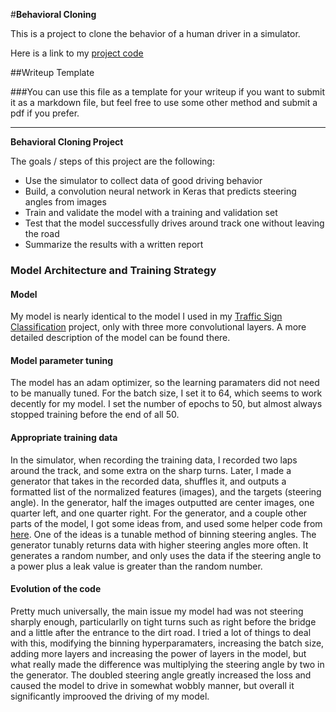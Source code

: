 #**Behavioral Cloning** 

This is a project to clone the behavior of a human driver in a simulator.

Here is a link to my [project code](https://github.com/FreedomChal/behavioral_cloning/blob/master/model.py)

##Writeup Template

###You can use this file as a template for your writeup if you want to submit it as a markdown file, but feel free to use some other method and submit a pdf if you prefer.

---

**Behavioral Cloning Project**

The goals / steps of this project are the following:
* Use the simulator to collect data of good driving behavior
* Build, a convolution neural network in Keras that predicts steering angles from images
* Train and validate the model with a training and validation set
* Test that the model successfully drives around track one without leaving the road
* Summarize the results with a written report


[//]: # (Image References)

[image1]: ./examples/placeholder.png "Model Visualization"
[image2]: ./examples/placeholder.png "Grayscaling"
[image3]: ./examples/placeholder_small.png "Recovery Image"
[image4]: ./examples/placeholder_small.png "Recovery Image"
[image5]: ./examples/placeholder_small.png "Recovery Image"
[image6]: ./examples/placeholder_small.png "Normal Image"
[image7]: ./examples/placeholder_small.png "Flipped Image"

### Model Architecture and Training Strategy

#### Model

My model is nearly identical to the model I used in my [Traffic Sign Classification](https://github.com/FreedomChal/traffic-sign-classification) project, only with three more convolutional layers. A more detailed description of the model can be found there. 

#### Model parameter tuning

The model has an adam optimizer, so the learning paramaters did not need to be manually tuned. For the batch size, I set it to 64, which seems to work decently for my model. I set the number of epochs to 50, but almost always stopped training before the end of all 50.

#### Appropriate training data

In the simulator, when recording the training data, I recorded two laps around the track, and some extra on the sharp turns. Later, I made a generator that takes in the recorded data, shuffles it, and outputs a formatted list of the normalized features (images), and the targets (steering angle). In the generator, half the images outputted are center images, one quarter left, and one quarter right. For the generator, and a couple other parts of the model, I got some ideas from, and used some helper code from [here](https://github.com/gardenermike/behavioral-cloning). One of the ideas is a tunable method of binning steering angles. The generator tunably returns data with higher steering angles more often. It generates a random number, and only uses the data if the steering angle to a power plus a leak value is greater than the random number.

#### Evolution of the code

Pretty much universally, the main issue my model had was not steering sharply enough, particularlly on tight turns such as right before the bridge and a little after the entrance to the dirt road. I tried a lot of things to deal with this, modifying the binning hyperparamaters, increasing the batch size, adding more layers and increasing the power of layers in the model, but what really made the difference was multiplying the steering angle by two in the generator. The doubled steering angle greatly increased the loss and caused the model to drive in somewhat wobbly manner, but overall it significantly improoved the driving of my model.
